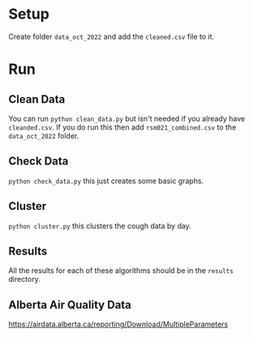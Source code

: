 # Setup

Create folder `data_oct_2022` and add the `cleaned.csv` file to it.

# Run

## Clean Data

You can run `python clean_data.py` but isn't needed if you already have `cleanded.csv`. If you do run this then add `rsm021_combined.csv` to the `data_oct_2022` folder.

## Check Data

`python check_data.py` this just creates some basic graphs.

## Cluster

`python cluster.py` this clusters the cough data by day.


## Results

All the results for each of these algorithms should be in the `results` directory.

## Alberta Air Quality Data

https://airdata.alberta.ca/reporting/Download/MultipleParameters
